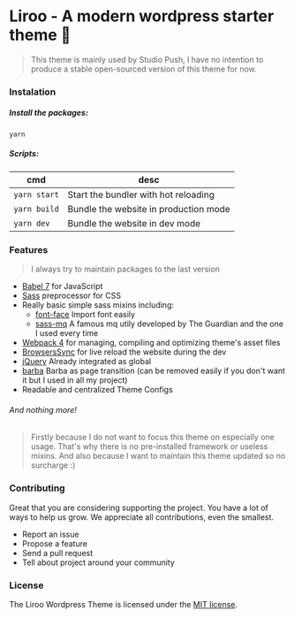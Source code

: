 # Liroo - A modern wordpress starter theme 🌼

> This theme is mainly used by Studio Push, I have no intention to produce a stable open-sourced version of this theme for now.

### Instalation

##### Install the packages:

`yarn`

##### Scripts:

| cmd  | desc |
| ------------- | ------------- |
| `yarn start`  | Start the bundler with hot reloading  |
| `yarn build`  | Bundle the website in production mode  |
| `yarn dev`  | Bundle the website in dev mode  |

### Features

> I always try to maintain packages to the last version

- [Babel 7](https://babeljs.io/learn-es2015/) for JavaScript
- [Sass](http://sass-lang.com/) preprocessor for CSS
- Really basic simple sass mixins including:
   + [font-face](https://gist.github.com/jonathantneal/d0460e5c2d5d7f9bc5e6) Import font easily
   + [sass-mq](https://github.com/sass-mq/sass-mq) A famous mq utily developed by The Guardian and the one I used every time
- [Webpack 4](https://webpack.js.org/) for managing, compiling and optimizing theme's asset files
- [BrowsersSync](https://github.com/Va1/browser-sync-webpack-plugin) for live reload the website during the dev
- [jQuery](https://jquery.com/) Already integrated as global
- [barba](https://barba.js.org/docs/v2/user/) Barba as page transition (can be removed easily if you don't want it but I used in all my project)
- Readable and centralized Theme Configs

###### And nothing more!

> Firstly because I do not want to focus this theme on especially one usage. That's why there is no pre-installed framework or useless mixins.
> And also because I want to maintain this theme updated so no surcharge :)

### Contributing

Great that you are considering supporting the project. You have a lot of ways to help us grow. We appreciate all contributions, even the smallest.

- Report an issue
- Propose a feature
- Send a pull request
- Tell about project around your community

### License

The Liroo Wordpress Theme is licensed under the [MIT license](http://opensource.org/licenses/MIT).

